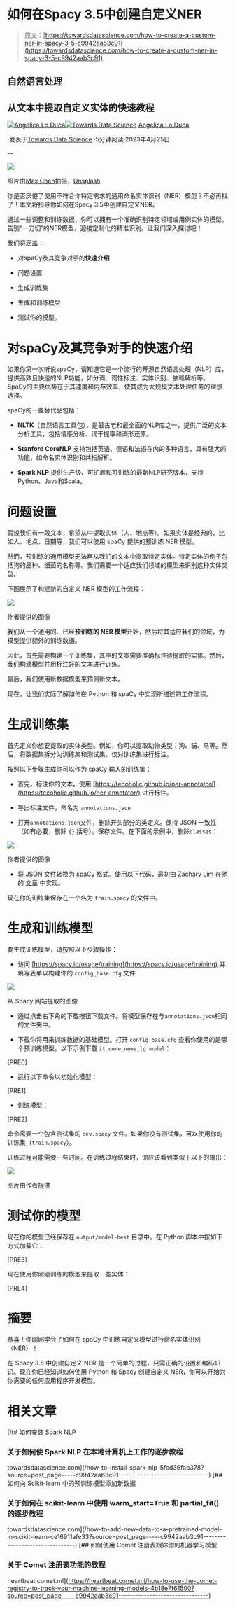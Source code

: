 # 如何在Spacy 3.5中创建自定义NER

> 原文：[https://towardsdatascience.com/how-to-create-a-custom-ner-in-spacy-3-5-c9942aab3c91](https://towardsdatascience.com/how-to-create-a-custom-ner-in-spacy-3-5-c9942aab3c91)

## 自然语言处理

## 从文本中提取自定义实体的**快速教程**

[](https://alod83.medium.com/?source=post_page-----c9942aab3c91--------------------------------)[![Angelica Lo Duca](../Images/45aa2e2e504bb3af6d3b8009dc6f030e.png)](https://alod83.medium.com/?source=post_page-----c9942aab3c91--------------------------------)[](https://towardsdatascience.com/?source=post_page-----c9942aab3c91--------------------------------)[![Towards Data Science](../Images/a6ff2676ffcc0c7aad8aaf1d79379785.png)](https://towardsdatascience.com/?source=post_page-----c9942aab3c91--------------------------------) [Angelica Lo Duca](https://alod83.medium.com/?source=post_page-----c9942aab3c91--------------------------------)

·发表于[Towards Data Science](https://towardsdatascience.com/?source=post_page-----c9942aab3c91--------------------------------) ·5分钟阅读·2023年4月25日

--

![](../Images/82aa2292c77d5ad1b40112b7c88ed4f5.png)

照片由[Max Chen](https://unsplash.com/ja/@maxchen2k?utm_source=medium&utm_medium=referral)拍摄，[Unsplash](https://unsplash.com/?utm_source=medium&utm_medium=referral)

你是否厌倦了使用不符合你特定需求的通用命名实体识别（NER）模型？不必再找了！本文将指导你如何在Spacy 3.5中创建自定义NER。

通过一些调整和训练数据，你可以拥有一个准确识别特定领域或用例实体的模型。告别“一刀切”的NER模型，迎接定制化的精准识别。让我们深入探讨吧！

我们将涵盖：

+   对spaCy及其竞争对手的**快速介绍**

+   问题设置

+   生成训练集

+   生成和训练模型

+   测试你的模型。

# 对spaCy及其竞争对手的**快速介绍**

如果你第一次听说spaCy，请知道它是一个流行的开源自然语言处理（NLP）库，提供高效且快速的NLP功能，如分词、词性标注、实体识别、依赖解析等。SpaCy的主要优势在于其速度和内存效率，使其成为大规模文本处理任务的理想选择。

spaCy的一些替代品包括：

+   **NLTK**（自然语言工具包），是最古老和最全面的NLP库之一，提供广泛的文本分析工具，包括情感分析、词干提取和词形还原。

+   **Stanford CoreNLP** 支持包括英语、德语和法语在内的多种语言，具有强大的功能，如命名实体识别和共指解析。

+   **Spark NLP** 提供生产级、可扩展和可训练的最新NLP研究版本，支持Python、Java和Scala。

# 问题设置

假设我们有一段文本，希望从中提取实体（人、地点等）。如果实体是经典的，比如人、地点、日期等，我们可以使用 spaCy 提供的预训练 NER 模型。

然而，预训练的通用模型无法再从我们的文本中提取特定实体。特定实体的例子包括狗的品种、细菌的名称等。我们需要一个适应我们领域的模型来识别这种实体类型。

下图展示了构建新的自定义 NER 模型的工作流程：

![](../Images/6fab28d05d87bf669186171a7cab85a8.png)

作者提供的图像

我们从一个通用的、已经**预训练的 NER 模型**开始，然后将其适应我们的领域，为模型提供额外的训练数据。

因此，首先需要构建一个训练集，其中的文本需要准确标注待提取的实体。然后，我们构建模型并用标注好的文本进行训练。

最后，我们使用新数据模型来预测新文本。

现在，让我们实际了解如何在 Python 和 spaCy 中实现所描述的工作流程。

# 生成训练集

首先定义你想要提取的实体类型。例如，你可以提取动物类型：狗、猫、马等。然后，将数据集拆分为训练集和测试集。仅对训练集进行标注。

按照以下步骤生成你可以作为 spaCy 输入的训练集：

+   首先，标注你的文本。使用 [https://tecoholic.github.io/ner-annotator/](https://tecoholic.github.io/ner-annotator/) 进行标注。

+   导出标注文件，命名为 `annotations.json`

+   打开`annotations.json`文件，删除开头部分的类定义。保持 JSON 一致性（如有必要，删除 `{}` 括号）。保存文件。在下面的示例中，删除`classes`：

![](../Images/fa8136c1b7f1660ad16e3f70f6192e28.png)

作者提供的图像

+   将 JSON 文件转换为 spaCy 格式。使用以下代码，最初由 [Zachary Lim](https://medium.com/u/e7a41934a7cc?source=post_page-----c9942aab3c91--------------------------------) 在他的 [文章](/using-spacy-3-0-to-build-a-custom-ner-model-c9256bea098) 中实现。

现在你的训练集保存在一个名为 `train.spacy` 的文件中。

# 生成和训练模型

要生成训练模型，请按照以下步骤操作：

+   访问 [https://spacy.io/usage/training](https://spacy.io/usage/training) 并填写表单以构建你的 `config_base.cfg` 文件

![](../Images/cf165b3a6c69ddd426c5238cc2497d9d.png)

从 Spacy 网站提取的图像

+   通过点击右下角的下载按钮下载文件。将模型保存在与`annotations.json`相同的文件夹中。

+   下载你将用来训练数据的基础模型。打开 `config_base.cfg` 查看你使用的是哪个预训练模型。以下示例下载 `it_core_news_lg model`：

[PRE0]

+   运行以下命令以初始化模型：

[PRE1]

+   训练模型：

[PRE2]

命令需要一个包含测试集的 `dev.spacy` 文件。如果你没有测试集，可以使用你的训练集（`train.spacy`）。

训练过程可能需要一些时间。在训练过程结束时，你应该看到类似于以下的输出：

![](../Images/29ace0d23d2fdaf640f561479d8dcd9e.png)

图片由作者提供

# 测试你的模型

现在你的模型已经保存在 `output/model-best` 目录中。在 Python 脚本中按如下方式加载它：

[PRE3]

现在使用你刚刚训练的模型来提取一些实体：

[PRE4]

# 摘要

恭喜！你刚刚学会了如何在 spaCy 中训练自定义模型进行命名实体识别（NER）！

在 Spacy 3.5 中创建自定义 NER 是一个简单的过程，只需正确的设置和编码知识。现在你已经知道如何使用 Python 和 Spacy 创建自定义 NER，你可以开始为你需要的任何应用程序开发模型。

# 相关文章

[](/how-to-install-spark-nlp-5fcd36fab378?source=post_page-----c9942aab3c91--------------------------------) [## 如何安装 Spark NLP

### 关于如何使 Spark NLP 在本地计算机上工作的逐步教程

towardsdatascience.com](/how-to-install-spark-nlp-5fcd36fab378?source=post_page-----c9942aab3c91--------------------------------) [](/how-to-add-new-data-to-a-pretrained-model-in-scikit-learn-ce16911afe33?source=post_page-----c9942aab3c91--------------------------------) [## 如何向 Scikit-learn 中的预训练模型添加新数据

### 关于如何在 scikit-learn 中使用 warm_start=True 和 partial_fit() 的逐步教程

towardsdatascience.com](/how-to-add-new-data-to-a-pretrained-model-in-scikit-learn-ce16911afe33?source=post_page-----c9942aab3c91--------------------------------) [](https://heartbeat.comet.ml/how-to-use-the-comet-registry-to-track-your-machine-learning-models-4b18e7f61500?source=post_page-----c9942aab3c91--------------------------------) [## 如何使用 Comet 注册表跟踪你的机器学习模型

### 关于 Comet 注册表功能的教程

heartbeat.comet.ml](https://heartbeat.comet.ml/how-to-use-the-comet-registry-to-track-your-machine-learning-models-4b18e7f61500?source=post_page-----c9942aab3c91--------------------------------)

